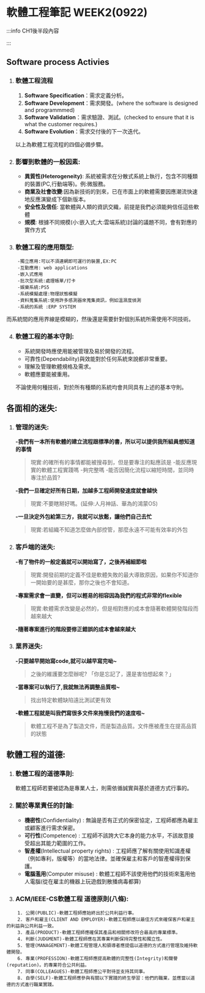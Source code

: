 軟體工程筆記 WEEK2(0922)
===
:::info
CH1後半段內容

:::

Software process Activies 
---
1. ### 軟體工程流程

    1. **Software Specification**：需求定義分析。
    2. **Software Development**：需求開發。(where the software is designed and programmmed)
    3. **Software Validation**：需求驗證、測試。(checked to ensure that it is what the customer  requires.)
    4. **Software Evolution**：需求交付後的下一次迭代。

    以上為軟體工程流程的四個必備步驟。

2. ### 影響到軟體的一般因素:

    *   **異質性(Heterogeneity)**:
        系統被需求在分散式系統上執行，包含不同種類的裝置(PC,行動端等)。例:微服務。
    *   **商業及社會改變**:因為新技術的到來，已在市面上的軟體需要因應潮流快速地反應演變成下個新版本。
    *   **安全性及信任**:
        當軟體與人類的資訊交織，前提是我們必須能夠信任這些軟體 
    *   **規模**:
        根據不同規模(小:嵌入式;大:雲端系統)討論的議題不同，會有對應的實作方式
    
    

    
3. ### 軟體工程的應用類型:
```
    -獨立應用:可以不須連網即可運行的裝置,EX:PC
    -互動應用: web applications
    -嵌入式應用
    -批次型系統:處理帳單/打卡
    -娛樂系統:PS5
    -系統模擬處理:物理狀態模擬
    -資料蒐集系統:使用許多感測器來蒐集資訊，例如溫濕度偵測
    -系統的系統 :ERP SYSTEM
```
而系統間的應用界線是模糊的，然後還是需要針對個別系統所需使用不同技術。

4. ### 軟體工程的基本守則:

    *    系統開發時應使用能被管理及易於開發的流程。
    *    可靠性(Dependability)與效能對於任何系統來說都非常重要。   
    *    理解及管理軟體規格及需求。    
    *    軟體應要能被重用。

    不論使用何種技術，對於所有種類的系統均會共同具有上述的基本守則。





各面相的迷失:
---
1. ### 管理的迷失:

     **-我們有一本所有軟體的建立流程跟標準的書，所以可以提供我所組員想知道的事情**
    >現實:的確所有的事情都能被搜尋到，但是要專注的點應該是
    -能反應現實的軟體工程實踐嗎
    -夠完整嗎
    -能否因簡化流程以縮短時間，並同時專注於品質?    
    
     **-我們一旦確定好所有日期，加越多工程師開發速度就會越快**
    >現實:不要瞎掰好嗎。(延伸:人月神話、華為的鴻蒙OS)
    
     **-一旦決定外包給第三方，我就可以放鬆，讓他們自己去忙**
    >現實:若組織不知道怎麼做內部控管，那麼永遠不可能有效率的外包

2. ### 客戶端的迷失:
    
    **-有了物件的一般定義就可以開始寫了，之後再補細節啦**
    >現實:開發前期的定義不佳是軟體失敗的最大導致原因，如果你不知道你一開始要的是甚麼，那你之後也不會知道。
    
    **-專案需求會一直變，但可以輕易的相容因為我們的程式非常的flexible**
    >現實:軟體需求改變是必然的，但是相對應的成本會隨著軟體開發階段而越來越大
    
    **-隨著專案進行的階段要修正錯誤的成本會越來越大**

3. ### 業界迷失:

    **-只要越早開始寫code,就可以越早寫完呦~**
    >之後的維護要怎麼辦呢? 「你是忘記了，還是害怕想起來？」
    
    **-當專案可以執行了,我就無法再調整品質啦~**
    >找出特定軟體缺陷遠比測試更有效
    
    **-軟體工程就是叫我們寫很多文件來拖慢我們的速度啦~**
    >軟體工程不是為了製造文件，而是製造品質。文件應被產生在提高品質的狀態
   
   


軟體工程的道德:
---

1. ### 軟體工程的道德準則:

    軟體工程師若要被認為是專業人士，則需依循誠實與基於道德方式行事的。
    
2. ### 關於專業責任的討論:

    * **機密性**(Confidentiality) : 無論是否有正式的保密協定，工程師都應為雇主或顧客進行需求保密。
    *  **可行性**(Competence) : 工程師不該誇大它本身的能力水平，不該故意接受超出其能力範圍的工作。
    *  **智產權**(Intellectual property rights) : 工程師應了解有關使用知識產權（例如專利，版權等）的當地法律。並確保雇主和客戶的智產權得到保護。
    *  **電腦濫用**(Computer misuse) : 軟體工程師不該使用他們的技術來濫用他人電腦(從在雇主的機器上玩遊戲到散播病毒都算)


3. ###  ACM/IEEE-CS軟體工程 道德原則(八條):


```
    1. 公開(PUBLIC)-軟體工程師應始終出於公共利益行事。
    2. 客戶和雇主(CLIENT AND EMPLOYER)-軟體工程師應以最佳方式來確保客戶和雇主的利益與公共利益一致。
    3. 產品(PRODUCT)-軟體工程師應確保其產品和相關修改符合最高的專業標準。
    4. 判斷(JUDGMENT)-軟體工程師應在其專業判斷保持完整性和獨立性。
    5. 管理(MANAGEMENT)-軟體工程管理人和領導者應提倡以道德的方式進行管理及維持軟體開發。
    6. 專業(PROFESSION)-軟體工程師應提高軟體的完整性(Integrity)和聲譽(reputation)。的專業符合公共利益。
    7. 同事(COLLEAGUES)-軟體工程師應公平對待並支持其同事。
    8. 自學(SELF)-軟體工程師應參與有關以下實踐的終生學習：他們的職業，並應當以道德的方式進行職業實踐。
```




